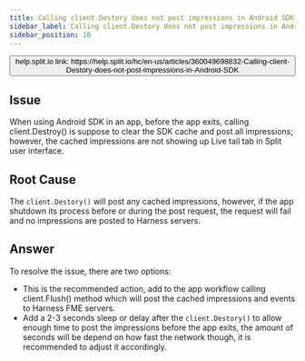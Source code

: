 ```yaml
---
title: Calling client.Destory does not post impressions in Android SDK
sidebar_label: Calling client.Destory does not post impressions in Android SDK
sidebar_position: 10
---
```


<p>
  <button style={{borderRadius:'8px', border:'1px', fontFamily:'Courier New', fontWeight:'800', textAlign:'left'}}> help.split.io link: https://help.split.io/hc/en-us/articles/360049698832-Calling-client-Destory-does-not-post-impressions-in-Android-SDK </button>
</p>

## Issue

When using Android SDK in an app, before the app exits, calling client.Destroy() is suppose to clear the SDK cache and post all impressions; however, the cached impressions are not showing up Live tail tab in Split user interface.

## Root Cause

The `client.Destory()` will post any cached impressions, however, if the app shutdown its process before or during the post request, the request will fail and no impressions are posted to Harness servers.

## Answer

To resolve the issue, there are two options:

* This is the recommended action, add to the app workflow calling client.Flush() method which will post the cached impressions and events to Harness FME servers.
* Add a 2-3 seconds sleep or delay after the `client.Destory()` to allow enough time to post the impressions before the app exits, the amount of seconds will be depend on how fast the network though, it is recommended to adjust it accordingly.
